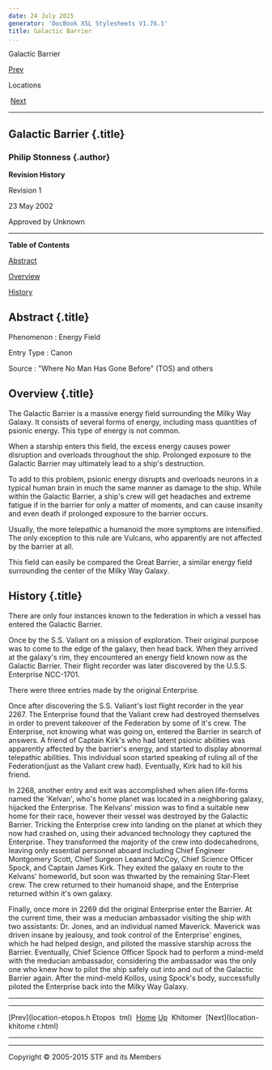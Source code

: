 ```yaml
---
date: 24 July 2015
generator: 'DocBook XSL Stylesheets V1.76.1'
title: Galactic Barrier
...
```


Galactic Barrier

[Prev](location-etopos.html) 

Locations

 [Next](location-khitomer.html)

* * * * *

Galactic Barrier {.title}
----------------

### Philip Stonness {.author}

**Revision History**

Revision 1

23 May 2002

Approved by Unknown

* * * * *

**Table of Contents**

[Abstract](location-galactic_barrier.html#idp140478694559600)

[Overview](location-galactic_barrier.html#idp140478694565424)

[History](location-galactic_barrier.html#idp140478694569344)

Abstract {.title}
--------

 Phenomenon 
:   Energy Field

 Entry Type 
:   Canon

 Source 
:   "Where No Man Has Gone Before" (TOS) and others

Overview {.title}
--------

The Galactic Barrier is a massive energy field surrounding the Milky Way
Galaxy. It consists of several forms of energy, including mass
quantities of psionic energy. This type of energy is not common.

When a starship enters this field, the excess energy causes power
disruption and overloads throughout the ship. Prolonged exposure to the
Galactic Barrier may ultimately lead to a ship's destruction.

To add to this problem, psionic energy disrupts and overloads neurons in
a typical human brain in much the same manner as damage to the ship.
While within the Galactic Barrier, a ship's crew will get headaches and
extreme fatigue if in the barrier for only a matter of moments, and can
cause insanity and even death if prolonged exposure to the barrier
occurs.

Usually, the more telepathic a humanoid the more symptoms are
intensified. The only exception to this rule are Vulcans, who apparently
are not affected by the barrier at all.

This field can easily be compared the Great Barrier, a similar energy
field surrounding the center of the Milky Way Galaxy.

History {.title}
-------

There are only four instances known to the federation in which a vessel
has entered the Galactic Barrier.

Once by the S.S. Valiant on a mission of exploration. Their original
purpose was to come to the edge of the galaxy, then head back. When they
arrived at the galaxy's rim, they encountered an energy field known now
as the Galactic Barrier. Their flight recorder was later discovered by
the U.S.S. Enterprise NCC-1701.

There were three entries made by the original Enterprise.

Once after discovering the S.S. Valiant's lost flight recorder in the
year 2267. The Enterprise found that the Valiant crew had destroyed
themselves in order to prevent takeover of the Federation by some of
it's crew. The Enterprise, not knowing what was going on, entered the
Barrier in search of answers. A friend of Captain Kirk's who had latent
psionic abilities was apparently affected by the barrier's energy, and
started to display abnormal telepathic abilities. This individual soon
started speaking of ruling all of the Federation(just as the Valiant
crew had). Eventually, Kirk had to kill his friend.

In 2268, another entry and exit was accomplished when alien life-forms
named the 'Kelvan', who's home planet was located in a neighboring
galaxy, hijacked the Enterprise. The Kelvans' mission was to find a
suitable new home for their race, however their vessel was destroyed by
the Galactic Barrier. Tricking the Enterprise crew into landing on the
planet at which they now had crashed on, using their advanced technology
they captured the Enterprise. They transformed the majority of the crew
into dodecahedrons, leaving only essential personnel aboard including
Chief Engineer Montgomery Scott, Chief Surgeon Leanard McCoy, Chief
Science Officer Spock, and Captain James Kirk. They exited the galaxy en
route to the Kelvans' homeworld, but soon was thwarted by the remaining
Star-Fleet crew. The crew returned to their humanoid shape, and the
Enterprise returned within it's own galaxy.

Finally, once more in 2269 did the original Enterprise enter the
Barrier. At the current time, their was a meducian ambassador visiting
the ship with two assistants: Dr. Jones, and an individual named
Maverick. Maverick was driven insane by jealousy, and took control of
the Enterprise' engines, which he had helped design, and piloted the
massive starship across the Barrier. Eventually, Chief Science Officer
Spock had to perform a mind-meld with the meducian ambassador,
considering the ambassador was the only one who knew how to pilot the
ship safely out into and out of the Galactic Barrier again. After the
mind-meld Kollos, using Spock's body, successfully piloted the
Enterprise back into the Milky Way Galaxy.

* * * * *

  ------------------------ ------------------------ ------------------------
  [Prev](location-etopos.h Etopos 
  tml)                     [Home](../index.html)
  [Up](locations.html)      Khitomer
   [Next](location-khitome 
  r.html)                  
  ------------------------ ------------------------ ------------------------

* * * * *

Copyright © 2005-2015 STF and its Members
